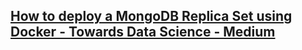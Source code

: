 ## [How to deploy a MongoDB Replica Set using Docker - Towards Data Science - Medium](https://medium.com/towards-data-science/how-to-deploy-a-mongodb-replica-set-using-docker-6d0b9ac00e49)
